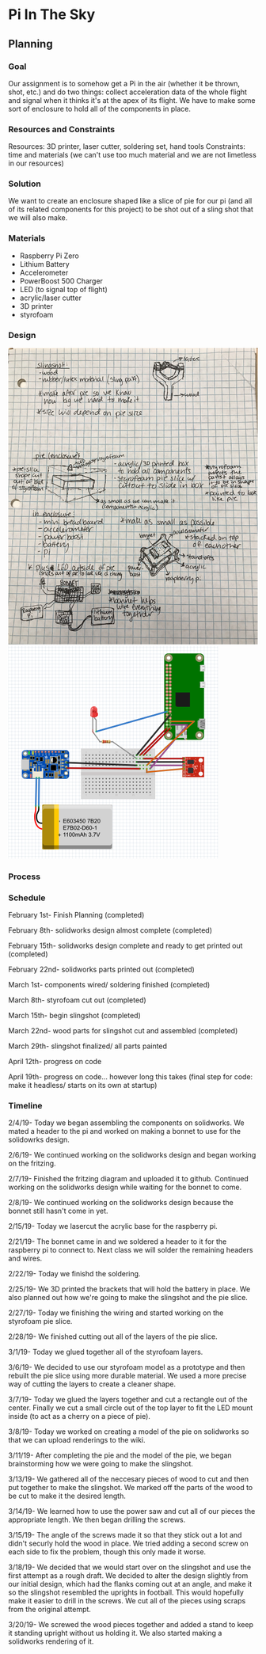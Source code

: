 # Pi In The Sky

## Planning

### Goal
Our assignment is to somehow get a Pi in the air (whether it be thrown, shot, etc.) and do two things: collect acceleration data of the whole flight and signal when it thinks it's at the apex of its flight. We have to make some sort of enclosure to hold all of the components in place. 

### Resources and Constraints
Resources: 3D printer, laser cutter, soldering set, hand tools
Constraints: time and materials (we can't use too much material and we are not limetless in our resources)

### Solution
We want to create an enclosure shaped like a slice of pie for our pi (and all of its related components for this project) to be shot out of a sling shot that we will also make. 

### Materials
- Raspberry Pi Zero
- Lithium Battery
- Accelerometer
- PowerBoost 500 Charger
- LED (to signal top of flight)
- acrylic/laser cutter
- 3D printer
- styrofoam

### Design
![PiInTheSkyPlanning](https://github.com/jdreese79/PiInTheSky/blob/master/IMG_8211.jpg)
![PiInTheSkyFrtitzingDiagram](https://github.com/jdreese79/PiInTheSky/blob/master/elodiejackfriztingimage.PNG)

### Process



### Schedule

February 1st- Finish Planning (completed)

February 8th- solidworks design almost complete (completed)

February 15th- solidworks design complete and ready to get printed out (completed)

February 22nd- solidworks parts printed out (completed)

March 1st- components wired/ soldering finished (completed)

March 8th- styrofoam cut out (completed)

March 15th- begin slingshot (completed)

March 22nd- wood parts for slingshot cut and assembled (completed)

March 29th- slingshot finalized/ all parts painted

April 12th- progress on code

April 19th- progress on code... however long this takes (final step for code: make it headless/ starts on its own at startup)


### Timeline

2/4/19- Today we began assembling the components on solidworks. We mated a header to the pi and worked on making a bonnet to use for the solidowrks design.

2/6/19- We continued working on the solidworks design and began working on the fritzing.

2/7/19- Finished the fritzing diagram and uploaded it to github. Continued working on the solidworks design while waiting for the bonnet to come.

2/8/19- We continued working on the solidworks design because the bonnet still hasn't come in yet.

2/15/19- Today we lasercut the acrylic base for the raspberry pi.

2/21/19- The bonnet came in and we soldered a header to it for the raspberry pi to connect to. Next class we will solder the remaining headers and wires.

2/22/19- Today we finishd the soldering.

2/25/19- We 3D printed the brackets that will hold the battery in place. We also planned out how we're going to make the slingshot and the pie slice.

2/27/19- Today we finishing the wiring and started working on the styrofoam pie slice.

2/28/19- We finished cutting out all of the layers of the pie slice.

3/1/19- Today we glued together all of the styrofoam layers.

3/6/19- We decided to use our styrofoam model as a prototype and then rebuilt the pie slice using more durable material. We used a more precise way of cutting the layers to create a cleaner shape.

3/7/19- Today we glued the layers together and cut a rectangle out of the center. Finally we cut a small circle out of the top layer to fit the LED mount inside (to act as a cherry on a piece of pie).

3/8/19- Today we worked on creating a model of the pie on solidworks so that we can upload renderings to the wiki.

3/11/19- After completing the pie and the model of the pie, we began brainstorming how we were going to make the slingshot.

3/13/19- We gathered all of the neccesary pieces of wood to cut and then put together to make the slingshot. We marked off the parts of the wood to be cut to make it the desired length.

3/14/19- We learned how to use the power saw and cut all of our pieces the appropriate length. We then began drilling the screws.

3/15/19- The angle of the screws made it so that they stick out a lot and didn't securly hold the wood in place. We tried adding a second screw on each side to fix the problem, though this only made it worse.

3/18/19- We decided that we would start over on the slingshot and use the first attempt as a rough draft. We decided to alter the design slightly from our initial design, which had the flanks coming out at an angle, and make it so the slingshot resembled the uprights in football. This would hopefully make it easier to drill in the screws. We cut all of the pieces using scraps from the original attempt.

3/20/19- We screwed the wood pieces together and added a stand to keep it standing upright without us holding it. We also started making a solidworks rendering of it.

